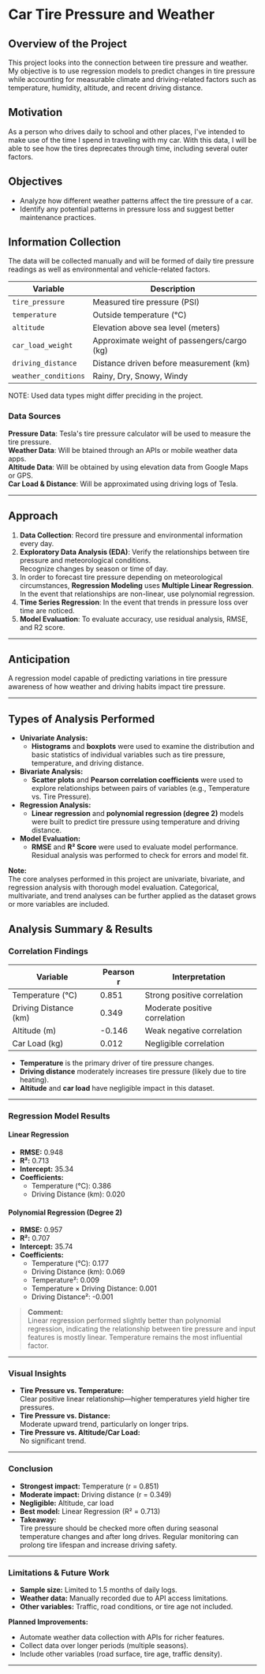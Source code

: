 # Car Tire Pressure and Weather 

## Overview of the Project  
This project looks into the connection between tire pressure and weather. My objective is to use regression models to predict changes in tire pressure while accounting for measurable climate and driving-related factors such as temperature, humidity, altitude, and recent driving distance.  

## Motivation
As a person who drives daily to school and other places, I've intended to make use of the time I spend in traveling with my car. With this data, I will be able to see how the tires deprecates through time, including several outer factors.

## Objectives  
- Analyze how different weather patterns affect the tire pressure of a car.
- Identify any potential patterns in pressure loss and suggest better maintenance practices.  

## Information Collection  
The data will be collected manually and will be formed of daily tire pressure readings as well as environmental and vehicle-related factors.  


| Variable | Description |
|----------|-------------|
| `tire_pressure` | Measured tire pressure (PSI) |
| `temperature` | Outside temperature (°C) |
| `altitude` | Elevation above sea level (meters) |
| `car_load_weight` | Approximate weight of passengers/cargo (kg) |
| `driving_distance` | Distance driven before measurement (km) |
| `weather_conditions` | Rainy, Dry, Snowy, Windy |

NOTE: Used data types might differ preciding in the project.

### **Data Sources** 
 **Pressure Data**: Tesla's tire pressure calculator will be used to measure the tire pressure.  
 **Weather Data**: Will be btained through an APIs or mobile weather data apps.  
 **Altitude Data**: Will be obtained by using elevation data from Google Maps or GPS.  
 **Car Load & Distance**: Will be approximated using driving logs of Tesla.  

 ---

 ## Approach  
 1. **Data Collection**: Record tire pressure and environmental information every day.  
 2. **Exploratory Data Analysis (EDA)**: Verify the relationships between tire pressure and meteorological conditions.  
    Recognize changes by season or time of day.  
 3. In order to forecast tire pressure depending on meteorological circumstances, **Regression Modeling** uses **Multiple Linear Regression**.  
    In the event that relationships are non-linear, use polynomial regression.  
 3. **Time Series Regression**: In the event that trends in pressure loss over time are noticed.  
 4. **Model Evaluation**: To evaluate accuracy, use residual analysis, RMSE, and R2 score.  

---

## Anticipation  
A regression model capable of predicting variations in tire pressure awareness of how weather and driving habits impact tire pressure.  

---

## Types of Analysis Performed

- **Univariate Analysis:**  
  - **Histograms** and **boxplots** were used to examine the distribution and basic statistics of individual variables such as tire pressure, temperature, and driving distance.
- **Bivariate Analysis:**  
  - **Scatter plots** and **Pearson correlation coefficients** were used to explore relationships between pairs of variables (e.g., Temperature vs. Tire Pressure).
- **Regression Analysis:**  
  - **Linear regression** and **polynomial regression (degree 2)** models were built to predict tire pressure using temperature and driving distance.
- **Model Evaluation:**  
  - **RMSE** and **R² Score** were used to evaluate model performance. Residual analysis was performed to check for errors and model fit.

**Note:**  
The core analyses performed in this project are univariate, bivariate, and regression analysis with thorough model evaluation. Categorical, multivariate, and trend analyses can be further applied as the dataset grows or more variables are included.


## Analysis Summary & Results

### Correlation Findings

| Variable              | Pearson r | Interpretation                |
|-----------------------|-----------|-------------------------------|
| Temperature (°C)      | 0.851     | Strong positive correlation   |
| Driving Distance (km) | 0.349     | Moderate positive correlation |
| Altitude (m)          | -0.146    | Weak negative correlation     |
| Car Load (kg)         | 0.012     | Negligible correlation        |

- **Temperature** is the primary driver of tire pressure changes.
- **Driving distance** moderately increases tire pressure (likely due to tire heating).
- **Altitude** and **car load** have negligible impact in this dataset.

---

### Regression Model Results

#### Linear Regression

- **RMSE:** 0.948  
- **R²:** 0.713  
- **Intercept:** 35.34  
- **Coefficients:**  
    - Temperature (°C): 0.386  
    - Driving Distance (km): 0.020  

#### Polynomial Regression (Degree 2)

- **RMSE:** 0.957  
- **R²:** 0.707  
- **Intercept:** 35.74  
- **Coefficients:**  
    - Temperature (°C): 0.177  
    - Driving Distance (km): 0.069  
    - Temperature²: 0.009  
    - Temperature × Driving Distance: 0.001  
    - Driving Distance²: -0.001  

> **Comment:**  
> Linear regression performed slightly better than polynomial regression, indicating the relationship between tire pressure and input features is mostly linear. Temperature remains the most influential factor.

---

### Visual Insights

- **Tire Pressure vs. Temperature:**  
  Clear positive linear relationship—higher temperatures yield higher tire pressures.
- **Tire Pressure vs. Distance:**  
  Moderate upward trend, particularly on longer trips.
- **Tire Pressure vs. Altitude/Car Load:**  
  No significant trend.

---

### Conclusion

- **Strongest impact:** Temperature (r = 0.851)
- **Moderate impact:** Driving distance (r = 0.349)
- **Negligible:** Altitude, car load
- **Best model:** Linear Regression (R² = 0.713)
- **Takeaway:**  
  Tire pressure should be checked more often during seasonal temperature changes and after long drives. Regular monitoring can prolong tire lifespan and increase driving safety.

---

### Limitations & Future Work

- **Sample size:** Limited to 1.5 months of daily logs.
- **Weather data:** Manually recorded due to API access limitations.
- **Other variables:** Traffic, road conditions, or tire age not included.

**Planned Improvements:**
- Automate weather data collection with APIs for richer features.
- Collect data over longer periods (multiple seasons).
- Include other variables (road surface, tire age, traffic density).

---

